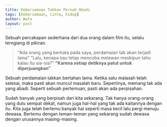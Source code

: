 ```yaml
---
title: Kebersamaan Takkan Pernah Abadi
tags: [kebersamaan, cinta, hidup]
author: Wafa
layout: post
---
```


Sebuah percakapan sederhana dari dua orang dalam film itu,
selalu terngiang di pikiran.

> "Ada orang yang berkata pada saya, perdamaian tak akan terjadi lama"
> "Lalu, kenapa kau tetap mencoba melawan meskipun tahu kalau itu sia-sia?"
> **"Karena setiap detiknya patut untuk diperjuangkan"**

Sebuah perdamaian takkan bertahan lama.
Ketika satu malasah telah selesai, maka pasti akan muncul masalah baru.
Sepertinya, memang tak ada yang abadi.
Seperti sebuah pertemuan, pasti akan ada perpisahan.

Sudah banyak yang berpisah dari kita sekarang.
Tak hanya orang-orang yang dulu sempat dekat,
namun juga hal-hal yang tak ada kaitannya dengan itu.
Kita juga telah bertemu banyak hal seperti masa kecil lalu pergi menuju dewasa.
Bertemu dengan teman-teman yang sekarang sudah dewasa dengan urusannya masing-masing.
